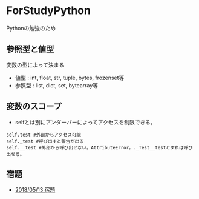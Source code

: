 # ForStudyPython

Pythonの勉強のため

## 参照型と値型

変数の型によって決まる
* 値型 : int, float, str, tuple, bytes, frozenset等
* 参照型 : list, dict, set, bytearray等

## 変数のスコープ
* selfとは別にアンダーバーによってアクセスを制限できる。

```
self.test #外部からアクセス可能
self._test #呼び出すと警告が出る
self.__test #外部から呼び出せない。AttributeError。._Test__testとすれば呼び出せる。
```

## 宿題
 * [2018/05/13 宿題](参考プログラム/HW20180513.md)